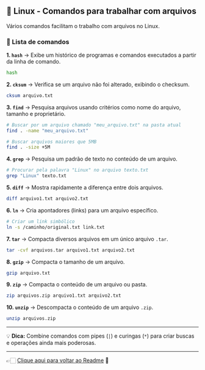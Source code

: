 ## 🐧 Linux - Comandos para trabalhar com arquivos

Vários comandos facilitam o trabalho com arquivos no Linux.  

### 📜 Lista de comandos

**1. `hash`** → Exibe um histórico de programas e comandos executados a partir da linha de comando.  
```bash
hash
```
**2. `cksum`** → Verifica se um arquivo não foi alterado, exibindo o checksum.  
```bash
cksum arquivo.txt
```
**3. `find`** → Pesquisa arquivos usando critérios como nome do arquivo, tamanho e proprietário.  
```bash
# Buscar por um arquivo chamado "meu_arquivo.txt" na pasta atual
find . -name "meu_arquivo.txt"

# Buscar arquivos maiores que 5MB
find . -size +5M
```
**4. `grep`** → Pesquisa um padrão de texto no conteúdo de um arquivo.  
```bash
# Procurar pela palavra "Linux" no arquivo texto.txt
grep "Linux" texto.txt
```
**5. `diff`** → Mostra rapidamente a diferença entre dois arquivos.  
```bash
diff arquivo1.txt arquivo2.txt
```
**6. `ln`** → Cria apontadores (links) para um arquivo específico.  
```bash
# Criar um link simbólico
ln -s /caminho/original.txt link.txt
```
**7. `tar`** → Compacta diversos arquivos em um único arquivo `.tar`.  
```bash
tar -cvf arquivos.tar arquivo1.txt arquivo2.txt
```
**8. `gzip`** → Compacta o tamanho de um arquivo.  
```bash
gzip arquivo.txt
```
**9. `zip`** → Compacta o conteúdo de um arquivo ou pasta.  
```bash
zip arquivos.zip arquivo1.txt arquivo2.txt
```
**10. `unzip`** → Descompacta o conteúdo de um arquivo `.zip`.  
```bash
unzip arquivos.zip
```
---

💡 **Dica:** Combine comandos com pipes (`|`) e curingas (`*`) para criar buscas e operações ainda mais poderosas.

---

👉🏻 [Clique aqui para voltar ao Readme](https://github.com/DrikaDev/Estudando-AWS-Cloud-Practitioner/blob/main/README.md) 📒

